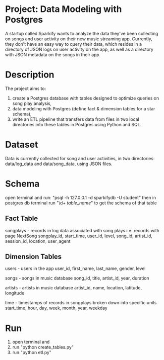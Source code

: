 # Project: Data Modeling with Postgres

A startup called Sparkify wants to analyze the data they've been collecting on songs and user activity on their new music streaming app. Currently, they don't have an easy way to query their data, which resides in a directory of JSON logs on user activity on the app, as well as a directory with JSON metadata on the songs in their app.


# Description

The project aims to:

1. create a Postgres database with tables designed to optimize queries on song play analysis,  
2. data modeling with Postgres (define fact & dimension tables for a star schema),
3. write an ETL pipeline that transfers data from files in two local directories into these tables in Postgres using Python and SQL.

# Dataset

Data is currently collected for song and user activities, in two directories: data/log_data and data/song_data, using JSON files.

# Schema
open terminal and run: "psql -h 127.0.0.1 -d sparkifydb -U student"
then in postgres db terminal run "\d+ _table_name_" to get the schema of that table


## Fact Table

songplays - records in log data associated with song plays i.e. records with page NextSong
songplay_id, 
start_time,
user_id, 
level, 
song_id, 
artist_id, 
session_id, 
location, 
user_agent

## Dimension Tables

users - users in the app
user_id, 
first_name, 
last_name, 
gender, 
level

songs - songs in music database
song_id, 
title, 
artist_id, 
year, 
duration

artists - artists in music database
artist_id, 
name, 
location, 
latitude, 
longitude

time - timestamps of records in songplays broken down into specific units
start_time, 
hour, 
day, 
week, 
month, 
year, 
weekday

# Run

1. open terminal and 
2. run "python create_tables.py"
3. run "python etl.py"
